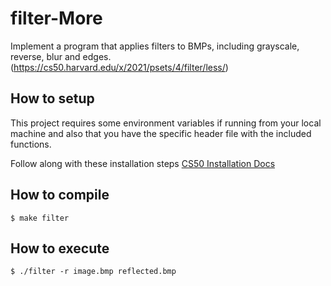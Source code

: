 # filter-More
Implement a program that applies filters to BMPs, including grayscale, reverse, blur and edges. (https://cs50.harvard.edu/x/2021/psets/4/filter/less/)

## How to setup

This project requires some environment variables if running from your local machine and also that you have the specific header file with the included functions.

Follow along with these installation steps [CS50 Installation Docs](https://cs50.readthedocs.io/libraries/cs50/c/?highlight=get_int#installation)

## How to compile

`$ make filter`

## How to execute

`$ ./filter -r image.bmp reflected.bmp`

